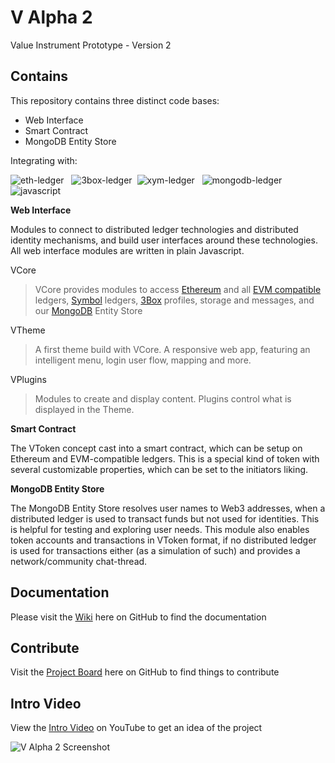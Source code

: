 # V Alpha 2
Value Instrument Prototype - Version 2

## Contains

This repository contains three distinct code bases:

- Web Interface
- Smart Contract
- MongoDB Entity Store

Integrating with:

![eth-ledger](https://user-images.githubusercontent.com/20671922/79995007-f060a000-84b6-11ea-94cd-3b7c1ee50543.png) &nbsp;&nbsp;![3box-ledger](https://user-images.githubusercontent.com/20671922/79994898-ceffb400-84b6-11ea-92d5-38d365f89d5c.png) &nbsp;![xym-ledger](https://user-images.githubusercontent.com/20671922/79999144-daa1a980-84bb-11ea-8a9b-12501cc992a7.png) &nbsp;&nbsp;![mongodb-ledger](https://user-images.githubusercontent.com/20671922/79994780-abd50480-84b6-11ea-970d-ec0eedd7d609.png) &nbsp;![javascript](https://user-images.githubusercontent.com/20671922/79997118-7ed62100-84b9-11ea-9e4e-47e7def69f47.png)


**Web Interface**

Modules to connect to distributed ledger technologies and distributed identity mechanisms, and build user interfaces around these technologies. All web interface modules are written in plain Javascript.

VCore

> VCore provides modules to access [Ethereum](https://ethereum.org/) and all [EVM compatible](https://chainid.network/) ledgers, [Symbol](https://nemtech.github.io/) ledgers, [3Box](https://3box.io/) profiles, storage and messages, and our [MongoDB](https://www.mongodb.com/) Entity Store

VTheme

> A first theme build with VCore. A responsive web app, featuring an intelligent menu, login user flow, mapping and more.

VPlugins

> Modules to create and display content. Plugins control what is displayed in the Theme.

**Smart Contract**

The VToken concept cast into a smart contract, which can be setup on Ethereum and EVM-compatible ledgers. This is a special kind of token with several customizable properties, which can be set to the initiators liking.

**MongoDB Entity Store**

The MongoDB Entity Store resolves user names to Web3 addresses, when a distributed ledger is used to transact funds but not used for identities. This is helpful for testing and exploring user needs. This module also enables token accounts and transactions in VToken format, if no distributed ledger is used for transactions either (as a simulation of such) and provides a network/community chat-thread.

## Documentation

Please visit the [Wiki](https://github.com/valueinstrument/v-alpha-2/wiki) here on GitHub to find the documentation

## Contribute

Visit the [Project Board](https://github.com/valueinstrument/v-alpha-2/projects/1) here on GitHub to find things to contribute

## Intro Video

View the [Intro Video](https://youtu.be/47wnrc06FDo) on YouTube to get an idea of the project

![V Alpha 2 Screenshot](https://user-images.githubusercontent.com/20671922/78137776-2796e080-7426-11ea-9208-87a2d4c5741f.png)
